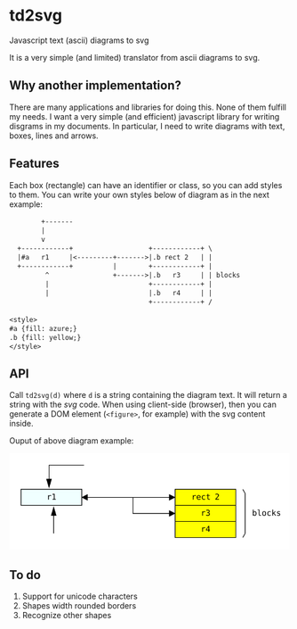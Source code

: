 # td2svg
Javascript text (ascii) diagrams to svg

It is a very simple (and limited) translator from ascii diagrams to svg.

## Why another implementation?

There are many applications and libraries for doing this. None of them fulfill
my needs.  I want a very simple (and efficient) javascript library for writing
disgrams in my documents.
In particular, I need to write diagrams with text, boxes, lines and arrows.

## Features

Each box (rectangle) can have an identifier or class, so you can add styles to
them.  You can write your own styles below of diagram as in the next example:

```
        +-------
        |
        v
  +------------+                   +------------+ \
  |#a   r1     |<---------+------->|.b rect 2   | |
  +------------+          |        +------------+ |
         ^                +------->|.b   r3     | | blocks
         |                         +------------+ |
         |                         |.b   r4     | |
                                   +------------+ /

<style>
#a {fill: azure;}
.b {fill: yellow;}
</style>

```

## API

Call `td2svg(d)` where `d` is a string containing the diagram text. It will
return a string with the *svg* code.  When using client-side (browser), then you
can generate a DOM element (`<figure>`, for example) with the svg content
inside.

Ouput of above diagram example:

![svg output](example.svg)

## To do

1. Support for unicode characters
2. Shapes width rounded borders
3. Recognize other shapes
